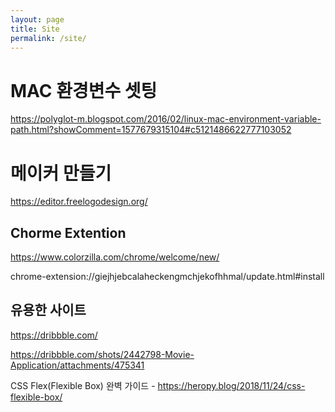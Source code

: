 ```yaml
---
layout: page
title: Site
permalink: /site/
---
```


# MAC 환경변수 셋팅
https://polyglot-m.blogspot.com/2016/02/linux-mac-environment-variable-path.html?showComment=1577679315104#c5121486622777103052

# 메이커 만들기
https://editor.freelogodesign.org/

## Chorme Extention

https://www.colorzilla.com/chrome/welcome/new/

chrome-extension://giejhjebcalaheckengmchjekofhhmal/update.html#install

## 유용한 사이트

https://dribbble.com/

https://dribbble.com/shots/2442798-Movie-Application/attachments/475341


CSS Flex(Flexible Box) 완벽 가이드 - https://heropy.blog/2018/11/24/css-flexible-box/